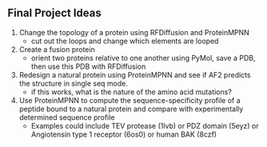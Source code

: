 ## Final Project Ideas

1. Change the topology of a protein using RFDiffusion and ProteinMPNN
   - cut out the loops and change which elements are looped
2. Create a fusion protein
   - orient two proteins relative to one another using PyMol, save a PDB, then use this PDB with RFDiffusion 
3. Redesign a natural protein using ProteinMPNN and see if AF2 predicts the structure in single seq mode.
   -  if this works, what is the nature of the amino acid mutations?
4. Use ProteinMPNN to compute the sequence-specificity profile of a peptide bound to a natural protein and compare with experimentally determined sequence profile
   - Examples could include TEV protease (1lvb) or PDZ domain (5eyz) or Angiotensin type 1 receptor (6os0) or human BAK (8czf)
